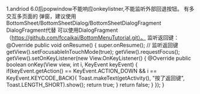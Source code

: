1.andriod 6.0后popwindow不能响应onkeylistner,不能监听外部回退按钮。 有多交互多页面的
弹窗，建议使用BottomSheet/BottomSheetDialog/BottomSheetDialogFragment DialogFragment代替
可以使用DialogFragment（https://github.com/fccaikai/BottomMenuTutorial.git）。
监听返回键：
@Override
public void onResume() {
    super.onResume();
    // 监听返回键
    getView().setFocusableInTouchMode(true);
    getView().requestFocus();
    getView().setOnKeyListener(new View.OnKeyListener() {
        @Override
        public boolean onKey(View view, int i, KeyEvent keyEvent) {
            if(keyEvent.getAction() == KeyEvent.ACTION_DOWN && i == KeyEvent.KEYCODE_BACK){
                Toast.makeText(getActivity(), "按了返回键", Toast.LENGTH_SHORT).show();
                return true;
            }
            return false;
        }
    });
}